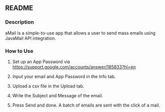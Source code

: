 ## README

### Description
aMail is a simple-to-use app that allows a user to send mass emails using JavaMail API integration.

### How to Use
1. Set up an App Password via https://support.google.com/accounts/answer/185833?hl=en

2. Input your email and App Password in the Info tab.
3. Upload a csv file in the Upload tab.
4. Write the Subject and Message of the email.
5. Press Send and done. A batch of emails are sent with the click of a mail.
